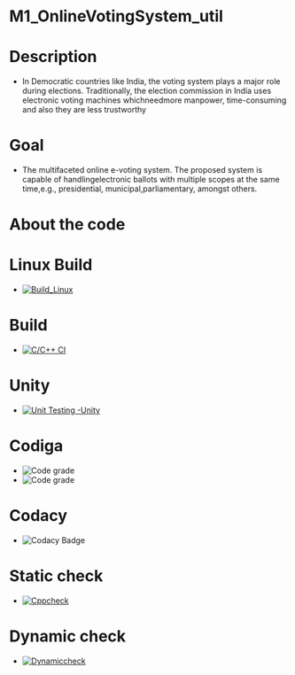 # M1_OnlineVotingSystem_util
# Description
* In Democratic countries like India, the voting system plays a major role during elections. Traditionally, the election commission in India uses electronic voting machines whichneedmore manpower, time-consuming and also they are less trustworthy
# Goal
* The multifaceted online e-voting system. The proposed system is capable of handlingelectronic ballots with multiple scopes at the same time,e.g., presidential, municipal,parliamentary, amongst others.
# About the code
# Linux Build
* [![Build_Linux](https://github.com/Jampaniyaswanthraja/M1_OnlineVotingSystem_util/actions/workflows/Build-Linux.yml/badge.svg?branch=main)](https://github.com/Jampaniyaswanthraja/M1_OnlineVotingSystem_util/actions/workflows/Build-Linux.yml)
# Build
* [![C/C++ CI](https://github.com/Jampaniyaswanthraja/M1_OnlineVotingSystem_util/actions/workflows/c-cpp.yml/badge.svg)](https://github.com/Jampaniyaswanthraja/M1_OnlineVotingSystem_util/actions/workflows/c-cpp.yml)
# Unity
* [![Unit Testing -Unity](https://github.com/Jampaniyaswanthraja/M1_OnlineVotingSystem_util/actions/workflows/unity.yml/badge.svg)](https://github.com/Jampaniyaswanthraja/M1_OnlineVotingSystem_util/actions/workflows/unity.yml)
# Codiga
* ![Code grade](https://api.codiga.io/project/31010/score/svg)
* ![Code grade](https://api.codiga.io/project/31010/status/svg)
# Codacy
* ![Codacy Badge](https://app.codacy.com/project/badge/Grade/bd313ddce3f248e88e47f87395270511)
# Static check
* [![Cppcheck](https://github.com/Jampaniyaswanthraja/M1_OnlineVotingSystem_util/actions/workflows/static%20check.yml/badge.svg)](https://github.com/Jampaniyaswanthraja/M1_OnlineVotingSystem_util/actions/workflows/static%20check.yml)
# Dynamic check
* [![Dynamiccheck](https://github.com/Jampaniyaswanthraja/M1_OnlineVotingSystem_util/actions/workflows/Dynamic-check.yml/badge.svg)](https://github.com/Jampaniyaswanthraja/M1_OnlineVotingSystem_util/actions/workflows/Dynamic-check.yml)
